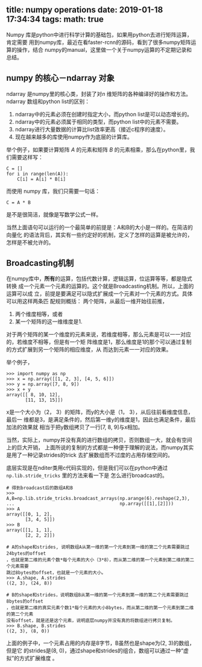 title: numpy operations
date: 2019-01-18 17:34:34
tags:
math: true
---

Numpy 库是python中进行科学计算的基础包，如果用python去进行矩阵运算，肯定需要
用到numpy库，最近在看faster-rcnn的源码，看到了很多numpy矩阵运算的操作，结合
numpy的manual，这里做一个关于numpy运算的不定期记录和总结。

## numpy 的核心－ndarray 对象
ndarray 是numpy里的核心类，封装了对$n$ 维矩阵的各种编译好的操作和方法。ndarray
数组和python list的区别：
1. ndarray中的元素必须在创建时指定大小，而python list是可以动态增长的。
2. ndarray中的元素必须属于相同的类型，而python list中的元素不需要。
3. ndarray进行大量数据的计算比list效率更高（接近c程序的速度）。
4. 现在越来越多的库使用numpy作为底层的计算库。

举个例子，如果要计算矩阵 $A$ 的元素和矩阵 $B$ 的元素相乘，那么在python里，我
们需要这样写：
```
C = []
for i in range(len(A)):
    C[i] = A[i] * B[i]
```
而使用 numpy 库，我们只需要一句话：
```
C = A * B
```
是不是很简洁，就像是写数学公式一样。

当然上面语句可以运行的一个最简单的前提是：A和B的大小是一样的。在简洁的向量化
的语法背后，其实有一些约定好的机制，定义了怎样的运算是被允许的，怎样是不被允许的。

## Broadcasting机制
在numpy库中，**所有**的运算，包括代数计算，逻辑运算，位运算等等，都是隐式转换
成一个元素一个元素的运算的。这个就是Broadcasting机制。所以，上面的运算可以成
立，前提是要满足可以隐式扩展成一个元素对一个元素的方式。具体可以用这样两条匹
配规则概括：
两个矩阵，从最后一维开始往前推，
1. 两个维度相等，或者
2. 某一个矩阵的这一维维度是1.

对于两个矩阵的某一个维度的元素来说，若维度相等，那么元素是可以一一对应的，若维度不相等，但是有一个矩
阵维度是1，那么维度是1的那个可以通过复制的方式扩展到另一个矩阵的相应维度，从
而达到元素一一对应的效果。

举个例子，
```
>>> import numpy as np
>>> x = np.array([[1, 2, 3], [4, 5, 6]])
>>> y = np.array([7, 8, 9])
>>> x + y
array([[ 8, 10, 12],
       [11, 13, 15]])
```
x是一个大小为（2， 3）的矩阵，而y的大小是（1， 3），从后往前看维度信息，最后一
维都是3，是满足条件的，然后第一维y的维度是1，因此也满足条件，最后加法的效果就
相当于把y数组拷贝了一行[7, 8, 9]与x相加。

当然，实际上，numpy并没有真的进行数组的拷贝，否则数组一大，就会有空间上的巨大开销，
上面所说的复制的方式都是一种便于理解的说法，而numpy其实是用了一种记录strides的trick
去扩展数组而不过度的占用存储空间的。

底层实现是在nditer类用c代码实现的，但是我们可以在python中通过 `np.lib.stride_tricks` 里的方法来看一下是
怎么进行broadcast的。
```
# 得到broadcast后的数组A和B
>>> A,B=np.lib.stride_tricks.broadcast_arrays(np.arange(6).reshape(2,3),
...                                       np.array([[1],[2]]))
>>> A
array([[0, 1, 2],
       [3, 4, 5]])
>>> B
array([[1, 1, 1],
       [2, 2, 2]])

# A的shape和strides, 说明数组A从第一维的第一个元素到第一维的第二个元素需要跳过24bytes的offset
，也就是第二维的元素个数*每个元素的大小（3*8），而从第二维的第一个元素到第二维的第二个元素需要
跳过8bytes的offset，也就是一个元素的大小。
>>> A.shape, A.strides
((2, 3), (24, 8))

# B的shape和strides，说明数组B从第一维的第一个元素到第一维的第二个元素需要跳过8bytes的offset
，也就是第二维的真实元素个数1*每个元素的大小8bytes，而从第二维的第一个元素到第二维的第二个元素
没有offset，就是还是这个元素，说明底层numpy并没有真的将数组进行拷贝复制。
>>> B.shape, B.strides
((2, 3), (8, 0))
```
上面的例子中，一个元素占用的内存是8字节，B虽然也是shape为(2, 3)的数组，但是它
的strides是(8, 0)，通过shape和strides的组合，数组可以通过一种“虚拟”的方式扩展维度
。
